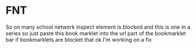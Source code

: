 # FNT
So on many school network inspect element is blocked and this is one in a series so just paste this book marklet into the url part of the bookmarklet bar if bookmarklets are blocket that ok I'm working on a fix
